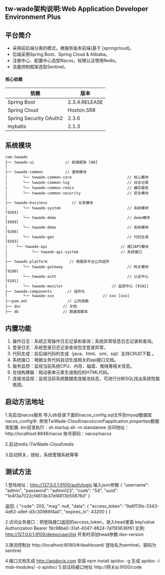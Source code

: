 ## tw-wade架构说明:Web Application Developer Environment Plus

## 平台简介

* 采用前后端分离的模式，微服务版本前端(基于 [springcloud]。
* 后端采用Spring Boot、Spring Cloud & Alibaba。
* 注册中心、配置中心选型Nacos，权限认证使用Redis。
* 流量控制框架选型Sentinel。

#### 核心依赖

| 依赖                   | 版本          |
| ---------------------- | ------------- |
| Spring Boot            | 2.3.4.RELEASE |
| Spring Cloud           | Hoxton.SR8    |
| Spring Security OAuth2 | 2.3.6         |
| mybatis                | 2.1.3         |



## 系统模块

~~~
com.twwade     
├── twwade-ui              // 前端框架 [80]
│ 
├── twwade-common          // 通用模块
│       └── twwade-common-core                         // 核心模块
│       └── twwade-common-log                          // 日志记录
│       └── twwade-common-redis                        // 缓存服务
│       └── twwade-common-security                     // 安全模块
│  
├── twwade-business           // 业务模块
│       └── twwade-system                              // 系统模块 [9204]
│       └── twwade-demo                                // demo模块 [9999]
│       └── twwade-demo                                // 系统模块 [9208]
│       └── twwade-gen                                 // 代码生成 [9203]
│	 └── twwade-api                                 // 接口API模块
│		    └── twwade-api-system                	// 系统接口
│       
├── twwade-platform          // 微服务平台公共组件
│       └── twwade-gateway                             // 网关模块 [9100]
│		└── twwade-auth                                // 认证中心 [9101]
│		└── twwade-monitor                      // 监控中心 [9102]
├── twwade-components       // 组件化
│       └── twwade-xxx                      // xxx [xxx]
├──pom.xml                  // 公共依赖
├── doc                   // 文档
├── db                    // 数据库脚本
~~~



## 内置功能

1.  操作日志：系统正常操作日志记录和查询；系统异常信息日志记录和查询。
2.  登录日志：系统登录日志记录查询包含登录异常。
3.  代码生成：前后端代码的生成（java、html、xml、sql）支持CRUD下载 。
4.  系统接口：根据业务代码自动生成相关的api接口文档。
5.  服务监控：监视当前系统CPU、内存、磁盘、堆栈等相关信息。
6.  在线构建器：拖动表单元素生成相应的HTML代码。
7.  连接池监视：监视当前系统数据库连接池状态，可进行分析SQL找出系统性能瓶颈。

## 启动方法地址

1.先启动nacos服务
导入db目录下面的nacos_config.sql文件到mysql数据库nacos_config中.
修改TwWade-Cloud\nacos\conf\application.properties数据库配置.
bin目录执行：sh startup.sh -m standalone
访问地址：http://localhost:8848/nacos
账号密码：nacos/nacos

2.启动redis
\TwWade-Cloud\redis

3.启动网关，授权，系统管理系统等等

## 测试方法
1.登陆地址：http://127.0.0.1:9100/auth/login
输入json参数
{
    "username": "admin",
    "password": "admin123",
    "code": "54",
    "uuid": "1e4f3a7022cf4613b37ef4813b50876d"
}

返回:
{
    "code": 200,
    "msg": null,
    "data": {
        "access_token": "9a6f13fe-3343-4d62-a9ef-d3c30988f4a0",
        "expires_in": 43200
    }
}

2.访问业务接口：把登陆接口返回的access_token，放入head里面
key/value
Authorization Bearer 19c98be0-31af-4047-8824-7a1193636f61
实例:
http://127.0.0.1:9100/demo/user/list
开发时添加head参数:dev-version

3.限流控制台
http://localhost:8080/#/dashboard/
登陆名为sentinel，密码为sentinel

4.接口文档生成
http://apidocjs.com
安装
npm  install apidoc -g
生成
apidoc -i msb-modules/ -o apidoc/
5.验证码接口地址
http://网关ip:9100/code
